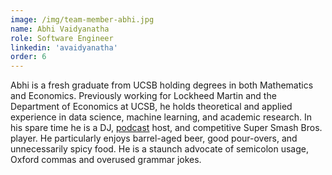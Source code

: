 ```yaml
---
image: /img/team-member-abhi.jpg
name: Abhi Vaidyanatha
role: Software Engineer
linkedin: 'avaidyanatha'
order: 6
---
```


Abhi is a fresh graduate from UCSB holding degrees in both Mathematics and Economics. Previously working for Lockheed Martin and the Department of Economics at UCSB, he holds theoretical and applied experience in data science, machine learning, and academic research. In his spare time he is a DJ, [podcast](https://beyondthemetagame.transistor.fm) host, and competitive Super Smash Bros. player. He particularly enjoys barrel-aged beer, good pour-overs, and unnecessarily spicy food. He is a staunch advocate of semicolon usage, Oxford commas and overused grammar jokes.
